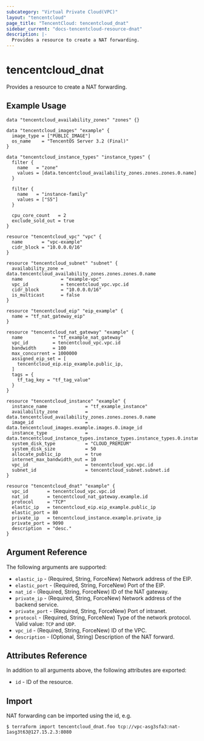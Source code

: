 ```yaml
---
subcategory: "Virtual Private Cloud(VPC)"
layout: "tencentcloud"
page_title: "TencentCloud: tencentcloud_dnat"
sidebar_current: "docs-tencentcloud-resource-dnat"
description: |-
  Provides a resource to create a NAT forwarding.
---
```


# tencentcloud_dnat

Provides a resource to create a NAT forwarding.

## Example Usage

```hcl
data "tencentcloud_availability_zones" "zones" {}

data "tencentcloud_images" "example" {
  image_type = ["PUBLIC_IMAGE"]
  os_name    = "TencentOS Server 3.2 (Final)"
}

data "tencentcloud_instance_types" "instance_types" {
  filter {
    name   = "zone"
    values = [data.tencentcloud_availability_zones.zones.zones.0.name]
  }

  filter {
    name   = "instance-family"
    values = ["S5"]
  }

  cpu_core_count   = 2
  exclude_sold_out = true
}

resource "tencentcloud_vpc" "vpc" {
  name       = "vpc-example"
  cidr_block = "10.0.0.0/16"
}

resource "tencentcloud_subnet" "subnet" {
  availability_zone = data.tencentcloud_availability_zones.zones.zones.0.name
  name              = "example-vpc"
  vpc_id            = tencentcloud_vpc.vpc.id
  cidr_block        = "10.0.0.0/16"
  is_multicast      = false
}

resource "tencentcloud_eip" "eip_example" {
  name = "tf_nat_gateway_eip"
}

resource "tencentcloud_nat_gateway" "example" {
  name           = "tf_example_nat_gateway"
  vpc_id         = tencentcloud_vpc.vpc.id
  bandwidth      = 100
  max_concurrent = 1000000
  assigned_eip_set = [
    tencentcloud_eip.eip_example.public_ip,
  ]
  tags = {
    tf_tag_key = "tf_tag_value"
  }
}

resource "tencentcloud_instance" "example" {
  instance_name              = "tf_example_instance"
  availability_zone          = data.tencentcloud_availability_zones.zones.zones.0.name
  image_id                   = data.tencentcloud_images.example.images.0.image_id
  instance_type              = data.tencentcloud_instance_types.instance_types.instance_types.0.instance_type
  system_disk_type           = "CLOUD_PREMIUM"
  system_disk_size           = 50
  allocate_public_ip         = true
  internet_max_bandwidth_out = 10
  vpc_id                     = tencentcloud_vpc.vpc.id
  subnet_id                  = tencentcloud_subnet.subnet.id
}

resource "tencentcloud_dnat" "example" {
  vpc_id       = tencentcloud_vpc.vpc.id
  nat_id       = tencentcloud_nat_gateway.example.id
  protocol     = "TCP"
  elastic_ip   = tencentcloud_eip.eip_example.public_ip
  elastic_port = 80
  private_ip   = tencentcloud_instance.example.private_ip
  private_port = 9090
  description  = "desc."
}
```

## Argument Reference

The following arguments are supported:

* `elastic_ip` - (Required, String, ForceNew) Network address of the EIP.
* `elastic_port` - (Required, String, ForceNew) Port of the EIP.
* `nat_id` - (Required, String, ForceNew) ID of the NAT gateway.
* `private_ip` - (Required, String, ForceNew) Network address of the backend service.
* `private_port` - (Required, String, ForceNew) Port of intranet.
* `protocol` - (Required, String, ForceNew) Type of the network protocol. Valid value: `TCP` and `UDP`.
* `vpc_id` - (Required, String, ForceNew) ID of the VPC.
* `description` - (Optional, String) Description of the NAT forward.

## Attributes Reference

In addition to all arguments above, the following attributes are exported:

* `id` - ID of the resource.



## Import

NAT forwarding can be imported using the id, e.g.

```
$ terraform import tencentcloud_dnat.foo tcp://vpc-asg3sfa3:nat-1asg3t63@127.15.2.3:8080
```

